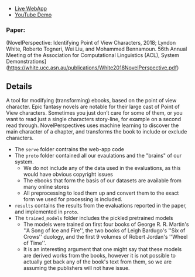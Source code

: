 
 - [Live WebApp](https://white.ucc.asn.au/tools/np)
 - [YouTube Demo](https://youtu.be/iu41pUF4wTY)
 
### Paper:

(NovelPerspective: Identifying Point of View Characters, 2018; Lyndon White, Roberto Togneri, Wei Liu, and Mohammed Bennamoun. 56th Annual Meeting of the Association for Computational Linguistics (ACL), System Demonstrations](https://white.ucc.asn.au/publications/White2018NovelPerspective.pdf)


## Details

A tool for modifying (transforming) ebooks, based on the point of view character. Epic fantasy novels are notable for their large cast of Point of View characters. Sometimes you just don’t care for some of them, or you want to read just a single characters story-line, for example on a second read through. NovelPerspectives uses machine learning to discover the main character of a chapter, and transforms the book to include or exclude characters.

 - The `serve` folder contrains the web-app code
 - The `proto` folder contained all our evaulations and the "brains" of our system.
     - We do not include any of the data used in the evaluations, as this would have obvious copyright issues
     - The ebooks that form the basis of our datasets are available from many online stores
     - All preprocessing to load them up and convert them to the exact form we used for processing is included.
 -  `results` contains the results from the evaluations reported in the paper, and implemented in `proto`.
 - The `trained_models` folder includes the pickled pretrained models
	 - The models were trained on first four books of George R. R. Martin's ''A Song of Ice and Fire'', the two books of Leigh Bardugo's ''Six of Crows'' duology, and the first 9 volumes of Robert Jordan's ''Wheel of Time''.
     - It is an interesting argument that one might say that these models are derived works from the books, however it is not possible to actually get back any of the book's text from them, so we are assuming the publishers will not have issue.
